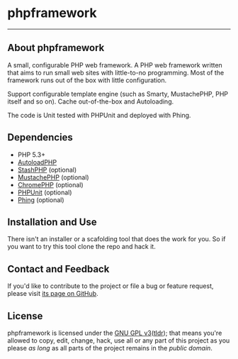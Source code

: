 # phpframework

---

## About phpframework

A small, configurable PHP web framework. A PHP web framework written that aims to run small web sites with little-to-no programming. Most of the framework runs out of the box with little configuration.

Support configurable template engine (such as Smarty, MustachePHP, PHP itself and so on). Cache out-of-the-box and Autoloading.

The code is Unit tested with PHPUnit and deployed with Phing.

## Dependencies

* PHP 5.3+
* [AutoloadPHP][6]
* [StashPHP][4] (optional)
* [MustachePHP][5] (optional)
* [ChromePHP][7] (optional)
* [PHPUnit][8] (optional)
* [Phing][9] (optional)

## Installation and Use

There isn't an installer or a scafolding tool that does the work for you. So if you want to try this tool clone the repo and hack it.

## Contact and Feedback

If you'd like to contribute to the project or file a bug or feature request, please visit [its page on GitHub][1].

## License

phpframework is licensed under the [GNU GPL v3][2]([tldr][3]); that means you're allowed to copy, edit, change, hack, use all or any part of this project as you please *as long* as all parts of the project remains in the *public domain*.

  [1]: https://github.com/asphxia/phpframework
  [2]: http://www.gnu.org/licenses/gpl.html
  [3]: http://www.tldrlegal.com/license/gnu-general-public-license-v3-(gpl-3)
  [4]: https://github.com/tedivm/Stash
  [5]: https://github.com/bobthecow/mustache.php
  [6]: http://php-autoloader.malkusch.de/en/
  [7]: https://github.com/ccampbell/chromephp
  [8]: https://github.com/sebastianbergmann/phpunit
  [9]: https://github.com/phingofficial/phing
